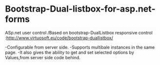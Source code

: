 Bootstrap-Dual-listbox-for-asp.net-forms
========================================

ASp.net user control /Based on bootstrap-DualListbox responsive control :http://www.virtuosoft.eu/code/bootstrap-duallistbox/ 

-Configurable from server side.
-Supports multibale instances in the same page.
-It also gives the ability to get and set selected options by Values,from server side code behind.
